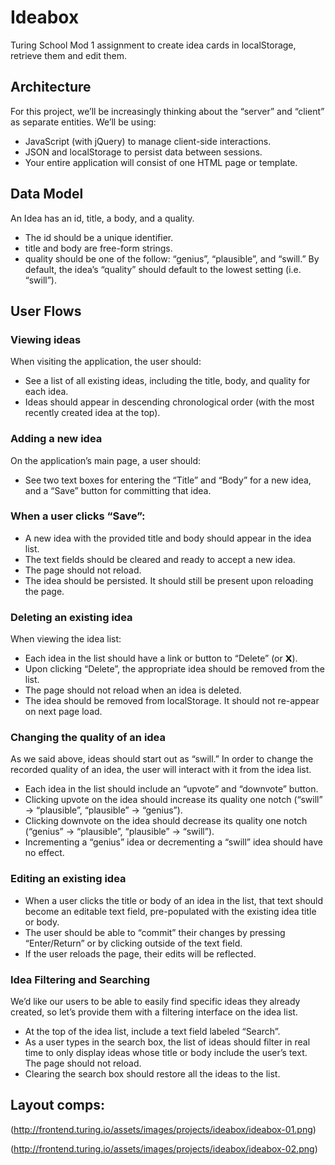 # Ideabox

Turing School Mod 1 assignment to create idea cards in localStorage, retrieve them and edit them. 

## Architecture

For this project, we’ll be increasingly thinking about the “server” and “client” as separate entities. We’ll be using:

* JavaScript (with jQuery) to manage client-side interactions.
* JSON and localStorage to persist data between sessions.
* Your entire application will consist of one HTML page or template.

## Data Model

An Idea has an id, title, a body, and a quality.
* The id should be a unique identifier.
* title and body are free-form strings.
* quality should be one of the follow: “genius”, “plausible”, and “swill.”
By default, the idea’s “quality” should default to the lowest setting (i.e. “swill”).

## User Flows

### Viewing ideas

When visiting the application, the user should:

* See a list of all existing ideas, including the title, body, and quality for each idea.
* Ideas should appear in descending chronological order (with the most recently created idea at the top).

### Adding a new idea

On the application’s main page, a user should:

* See two text boxes for entering the “Title” and “Body” for a new idea, and a “Save” button for committing that idea.

### When a user clicks “Save”:

* A new idea with the provided title and body should appear in the idea list.
* The text fields should be cleared and ready to accept a new idea.
* The page should not reload.
* The idea should be persisted. It should still be present upon reloading the page.

### Deleting an existing idea

When viewing the idea list:

* Each idea in the list should have a link or button to “Delete” (or 𝗫).
* Upon clicking “Delete”, the appropriate idea should be removed from the list.
* The page should not reload when an idea is deleted.
* The idea should be removed from localStorage. It should not re-appear on next page load.

### Changing the quality of an idea

As we said above, ideas should start out as “swill.” In order to change the recorded quality of an idea, the user will interact with it from the idea list.

* Each idea in the list should include an “upvote” and “downvote” button.
* Clicking upvote on the idea should increase its quality one notch (“swill” → “plausible”, “plausible” → “genius”).
* Clicking downvote on the idea should decrease its quality one notch (“genius” → “plausible”, “plausible” → “swill”).
* Incrementing a “genius” idea or decrementing a “swill” idea should have no effect.

### Editing an existing idea

* When a user clicks the title or body of an idea in the list, that text should become an editable text field, pre-populated with the existing idea title or body.
* The user should be able to “commit” their changes by pressing “Enter/Return” or by clicking outside of the text field.
* If the user reloads the page, their edits will be reflected.

### Idea Filtering and Searching

We’d like our users to be able to easily find specific ideas they already created, so let’s provide them with a filtering interface on the idea list.

* At the top of the idea list, include a text field labeled “Search”.
* As a user types in the search box, the list of ideas should filter in real time to only display ideas whose title or body include the user’s text. The page should not reload.
* Clearing the search box should restore all the ideas to the list.

## Layout comps: 

(http://frontend.turing.io/assets/images/projects/ideabox/ideabox-01.png)

(http://frontend.turing.io/assets/images/projects/ideabox/ideabox-02.png)
